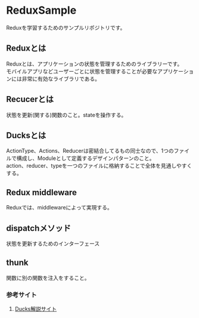 # ReduxSample
Reduxを学習するためのサンプルリポジトリです。

## Reduxとは
   Reduxとは、アプリケーションの状態を管理するためのライブラリーです。  
   モバイルアプリなどユーザーごとに状態を管理することが必要なアプリケーションには非常に有効なライブラリである。

## Recucerとは
   状態を更新(関する)関数のこと。stateを操作する。

## Ducksとは
   ActionType、Actions、Reducerは密結合してるもの同士なので、1つのファイルで構成し、Moduleとして定義するデザインパターンのこと。  
   action、reducer、typeを一つのファイルに格納することで全体を見通しやすくする。

## Redux middleware
   Reduxでは、middlewareによって実現する。

## dispatchメソッド
   状態を更新するためのインターフェース

## thunk
   関数に別の関数を注入をすること。

### 参考サイト
   1. <a href="https://open8tech.hatenablog.com/entry/2019/12/26/111353">Ducks解説サイト</a>